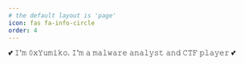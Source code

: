 ```yaml
---
# the default layout is 'page'
icon: fas fa-info-circle
order: 4
---
```

💕   𝙸'𝚖 𝟶𝚡𝚈𝚞𝚖𝚒𝚔𝚘. 𝙸'𝚖 𝚊 𝚖𝚊𝚕𝚠𝚊𝚛𝚎 𝚊𝚗𝚊𝚕𝚢𝚜𝚝 𝚊𝚗𝚍 𝙲𝚃𝙵 𝚙𝚕𝚊𝚢𝚎𝚛  💕 

